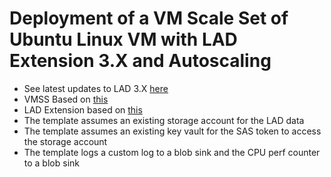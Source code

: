 # Deployment of a VM Scale Set of Ubuntu Linux VM with LAD Extension 3.X and Autoscaling

+ See latest updates to LAD 3.X [here](https://github.com/Azure/azure-linux-extensions/tree/azure-master/Diagnostic)
+ VMSS Based on [this](https://github.com/Azure/azure-quickstart-templates/tree/master/201-vmss-ubuntu-autoscale)
+ LAD Extension based on [this](https://github.com/Azure/azure-linux-extensions/blob/master/Diagnostic/virtual-machines-linux-diagnostic-extension-v3.md)
+ The template assumes an existing storage account for the LAD data
+ The template assumes an existing key vault for the SAS token to access the storage account
+ The template logs a custom log to a blob sink and the CPU perf counter to a blob sink
